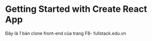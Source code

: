 # Getting Started with Create React App

Đây là 1 bản clone front-end của trang F8- fullstack.edu.vn

